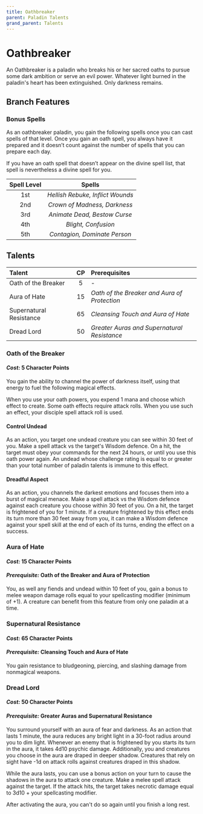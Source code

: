 ```yaml
---
title: Oathbreaker
parent: Paladin Talents
grand_parent: Talents
---
```


# Oathbreaker
An Oathbreaker is a paladin who breaks his or her sacred oaths to pursue some dark ambition or serve an evil power. Whatever light burned in the paladin's heart has been extinguished. Only darkness remains.

## Branch Features

### Bonus Spells
As an oathbreaker paladin, you gain the following spells once you can cast spells of that level. Once you gain an oath spell, you always have it prepared and it doesn’t count against the number of spells that you can prepare each day.

If you have an oath spell that doesn’t appear on the divine spell list, that spell is nevertheless a divine spell for you.

| Spell Level | Spells |
|:-----------:|:------:|
| 1st | *Hellish Rebuke, Inflict Wounds* | 2 Character Points per Spell |
| 2nd | *Crown of Madness, Darkness* | 4 Character Points per Spell |
| 3rd | *Animate Dead, Bestow Curse* | 6 Character Points per Spell |
| 4th | *Blight, Confusion* | 8 Character Points per Spell |
| 5th | *Contagion, Dominate Person* | 10 Character Points per Spell |

## Talents

| Talent | CP | Prerequisites |
|:-------|:--:|:--------------|
| Oath of the Breaker     | 5  | - |
| Aura of Hate            | 15 | *Oath of the Breaker and Aura of Protection* |
| Supernatural Resistance | 65 | *Cleansing Touch and Aura of Hate* |
| Dread Lord              | 50 | *Greater Auras and Supernatural Resistance* |

### Oath of the Breaker
#### *Cost:* 5 Character Points
You gain the ability to channel the power of darkness itself, using that energy to fuel the following magical effects.

When you use your oath powers, you expend 1 mana and choose which effect to create. Some oath effects require attack rolls. When you use such an effect, your disciple spell attack roll is used.

#### Control Undead
As an action, you target one undead creature you can see within 30 feet of you. Make a spell attack vs the target's Wisdom defence. On a hit, the target must obey your commands for the next 24 hours, or until you use this oath power again. An undead whose challenge rating is equal to or greater than your total number of paladin talents is immune to this effect.

#### Dreadful Aspect
As an action, you channels the darkest emotions and focuses them into a burst of magical menace. Make a spell attack vs the Wisdom defence against each creature you choose within 30 feet of you. On a hit, the target is frightened of you for 1 minute. If a creature frightened by this effect ends its turn more than 30 feet away from you, it can make a Wisdom defence against your spell skill at the end of each of its turns, ending the effect on a success.

### Aura of Hate
#### *Cost:* 15 Character Points
#### *Prerequisite:* Oath of the Breaker and Aura of Protection
You, as well any fiends and undead within 10 feet of you, gain a bonus to melee weapon damage rolls equal to your spellcasting modifier (minimum of +1). A creature can benefit from this feature from only one paladin at a time.

### Supernatural Resistance
#### *Cost:* 65 Character Points
#### *Prerequisite:* Cleansing Touch and Aura of Hate
You gain resistance to bludgeoning, piercing, and slashing damage from nonmagical weapons.

### Dread Lord
#### *Cost:* 50 Character Points
#### *Prerequisite:* Greater Auras and Supernatural Resistance
You surround yourself with an aura of fear and darkness. As an action that lasts 1 minute, the aura reduces any bright light in a 30-foot radius around you to dim light. Whenever an enemy that is frightened by you starts its turn in the aura, it takes 4d10 psychic damage. Additionally, you and creatures you choose in the aura are draped in deeper shadow. Creatures that rely on sight have -1d on attack rolls against creatures draped in this shadow.

While the aura lasts, you can use a bonus action on your turn to cause the shadows in the aura to attack one creature. Make a melee spell attack against the target. If the attack hits, the target takes necrotic damage equal to 3d10 + your spellcasting modifier.

After activating the aura, you can't do so again until you finish a long rest.
